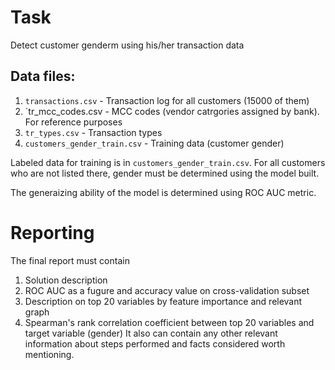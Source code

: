 # Task
Detect customer genderm using his/her transaction data

## Data files: 
1. `transactions.csv` - Transaction log for all customers (15000 of them)
2. `tr_mcc_codes.csv - MCC codes (vendor catrgories assigned by bank). For reference purposes
3. `tr_types.csv` - Transaction types
4. `customers_gender_train.csv` - Training data (customer gender)

Labeled data for training is in `customers_gender_train.csv`. For all customers who 
are not listed there, gender must be determined using the model built.

The generaizing ability of the model is determined using ROC AUC metric.

# Reporting
The final report must contain
1. Solution description
1. ROC AUC as a fugure and accuracy value on cross-validation subset
1. Description on top 20 variables by feature importance and relevant graph
1. Spearman's rank correlation coefficient between top 20 variables and target variable (gender)
It also can contain any other relevant information about steps performed and facts considered worth mentioning.
